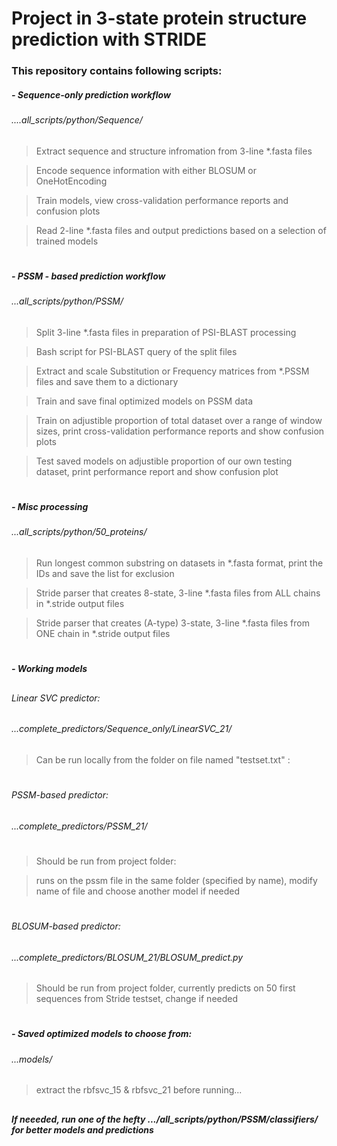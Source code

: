 # Project in 3-state protein structure prediction with STRIDE

### This repository contains following scripts:

##### - Sequence-only prediction workflow
###### ....all_scripts/python/Sequence/
##

 > Extract sequence and structure infromation from 3-line  *.fasta files 

 > Encode sequence information with either BLOSUM or OneHotEncoding

 > Train models, view cross-validation performance reports and confusion plots

 > Read 2-line *.fasta files and output predictions based on a selection of trained models

#
#
#



##### - PSSM - based prediction workflow
######    ...all_scripts/python/PSSM/
##
> Split 3-line  *.fasta files in preparation of PSI-BLAST processing

> Bash script for PSI-BLAST query of the split files

> Extract and scale Substitution or Frequency matrices from *.PSSM files and save them to a dictionary

> Train and save final optimized models on PSSM data

> Train on adjustible proportion of total dataset over a range of window sizes, print cross-validation performance reports and show confusion plots

> Test saved models on adjustible proportion of our own testing dataset, print performance report and show confusion plot

#
#
#
##### - Misc processing
###### ...all_scripts/python/50_proteins/
##
> Run longest common substring on datasets in *.fasta format, print the IDs and save the list for exclusion

> Stride parser that creates 8-state, 3-line  *.fasta files from ALL chains in *.stride output files

> Stride parser that creates (A-type) 3-state, 3-line *.fasta files from ONE chain in *.stride output files

#
#
#

##### - Working models
##
###### Linear SVC predictor:
###### ...complete_predictors/Sequence_only/LinearSVC_21/ 
##
> Can be run locally from the folder on file named "testset.txt" :
#
#
#
##
###### PSSM-based predictor:
###### ...complete_predictors/PSSM_21/
#
> Should be run from project folder:

 >  runs on the pssm file in the same folder (specified by name), modify name of file and choose another model if needed

#
#
# 
###### BLOSUM-based predictor:
###### ...complete_predictors/BLOSUM_21/BLOSUM_predict.py
##
>Should be run from project folder, currently predicts on 50 first sequences from Stride testset, change if needed

#
#
#

##### - Saved optimized models to choose from:
###### ...models/
>  extract the rbfsvc_15 & rbfsvc_21 before running... 
##
##
##### If neeeded, run one of the hefty  .../all_scripts/python/PSSM/classifiers/ for better models and predictions

